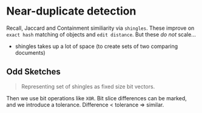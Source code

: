 # Near-duplicate detection

Recall, Jaccard and Containment similiarity via `shingles`. These improve on `exact hash` matching of objects and `edit distance`. But these *do not* scale...

- shingles takes up a lot of space (to create sets of two comparing documents)

## Odd Sketches
> Representing set of shingles as fixed size bit vectors.

Then we use bit operations like `XOR`. Bit slice differences can be marked, and we introduce a tolerance. Difference < tolerance => similar.

